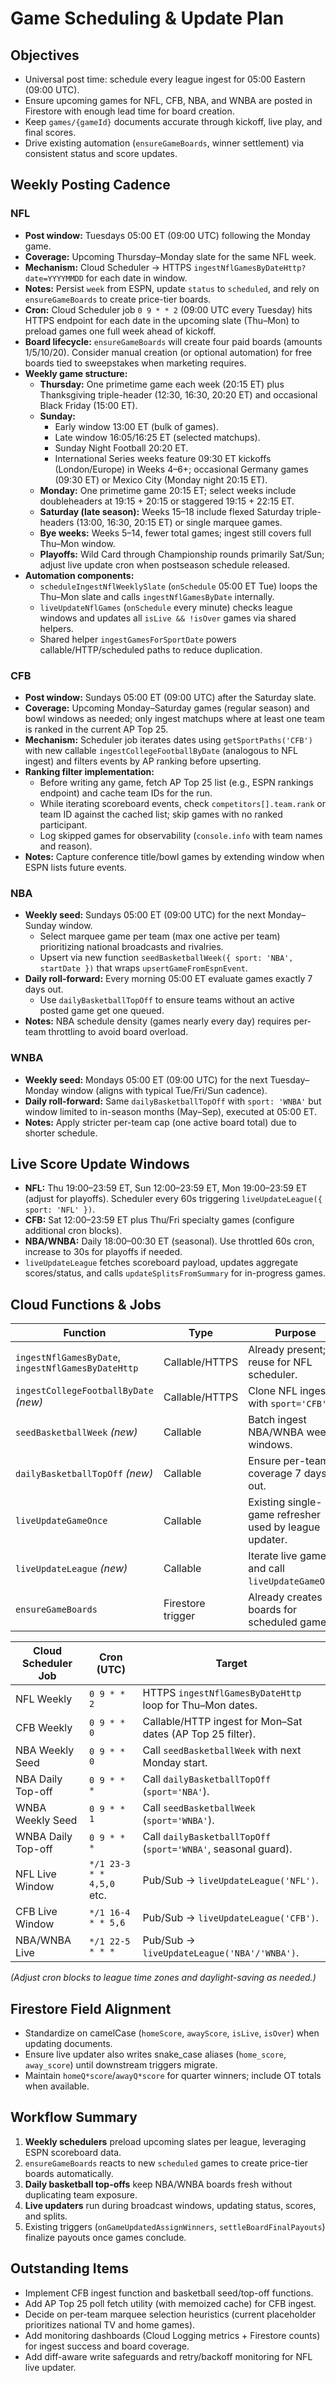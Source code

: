 # Game Scheduling & Update Plan

## Objectives
- Universal post time: schedule every league ingest for 05:00 Eastern (09:00 UTC).
- Ensure upcoming games for NFL, CFB, NBA, and WNBA are posted in Firestore with enough lead time for board creation.
- Keep `games/{gameId}` documents accurate through kickoff, live play, and final scores.
- Drive existing automation (`ensureGameBoards`, winner settlement) via consistent status and score updates.

## Weekly Posting Cadence

### NFL
- **Post window:** Tuesdays 05:00 ET (09:00 UTC) following the Monday game.
- **Coverage:** Upcoming Thursday–Monday slate for the same NFL week.
- **Mechanism:** Cloud Scheduler → HTTPS `ingestNflGamesByDateHttp?date=YYYYMMDD` for each date in window.
- **Notes:** Persist `week` from ESPN, update `status` to `scheduled`, and rely on `ensureGameBoards` to create price-tier boards.
- **Cron:** Cloud Scheduler job `0 9 * * 2` (09:00 UTC every Tuesday) hits HTTPS endpoint for each date in the upcoming slate (Thu–Mon) to preload games one full week ahead of kickoff.
- **Board lifecycle:** `ensureGameBoards` will create four paid boards (amounts 1/5/10/20). Consider manual creation (or optional automation) for free boards tied to sweepstakes when marketing requires.
- **Weekly game structure:**
  - **Thursday:** One primetime game each week (20:15 ET) plus Thanksgiving triple-header (12:30, 16:30, 20:20 ET) and occasional Black Friday (15:00 ET).
  - **Sunday:**
    - Early window 13:00 ET (bulk of games).
    - Late window 16:05/16:25 ET (selected matchups).
    - Sunday Night Football 20:20 ET.
    - International Series weeks feature 09:30 ET kickoffs (London/Europe) in Weeks 4–6+; occasional Germany games (09:30 ET) or Mexico City (Monday night 20:15 ET).
  - **Monday:** One primetime game 20:15 ET; select weeks include doubleheaders at 19:15 + 20:15 or staggered 19:15 + 22:15 ET.
  - **Saturday (late season):** Weeks 15–18 include flexed Saturday triple-headers (13:00, 16:30, 20:15 ET) or single marquee games.
  - **Bye weeks:** Weeks 5–14, fewer total games; ingest still covers full Thu–Mon window.
  - **Playoffs:** Wild Card through Championship rounds primarily Sat/Sun; adjust live update cron when postseason schedule released.
- **Automation components:**
  - `scheduleIngestNflWeeklySlate` (`onSchedule` 05:00 ET Tue) loops the Thu–Mon slate and calls `ingestNflGamesByDate` internally.
  - `liveUpdateNflGames` (`onSchedule` every minute) checks league windows and updates all `isLive && !isOver` games via shared helpers.
  - Shared helper `ingestGamesForSportDate` powers callable/HTTP/scheduled paths to reduce duplication.

### CFB
- **Post window:** Sundays 05:00 ET (09:00 UTC) after the Saturday slate.
- **Coverage:** Upcoming Monday–Saturday games (regular season) and bowl windows as needed; only ingest matchups where at least one team is ranked in the current AP Top 25.
- **Mechanism:** Scheduler job iterates dates using `getSportPaths('CFB')` with new callable `ingestCollegeFootballByDate` (analogous to NFL ingest) and filters events by AP ranking before upserting.
- **Ranking filter implementation:**
  - Before writing any game, fetch AP Top 25 list (e.g., ESPN rankings endpoint) and cache team IDs for the run.
  - While iterating scoreboard events, check `competitors[].team.rank` or team ID against the cached list; skip games with no ranked participant.
  - Log skipped games for observability (`console.info` with team names and reason).
- **Notes:** Capture conference title/bowl games by extending window when ESPN lists future events.

### NBA
- **Weekly seed:** Sundays 05:00 ET (09:00 UTC) for the next Monday–Sunday window.
  - Select marquee game per team (max one active per team) prioritizing national broadcasts and rivalries.
  - Upsert via new function `seedBasketballWeek({ sport: 'NBA', startDate })` that wraps `upsertGameFromEspnEvent`.
- **Daily roll-forward:** Every morning 05:00 ET evaluate games exactly 7 days out.
  - Use `dailyBasketballTopOff` to ensure teams without an active posted game get one queued.
- **Notes:** NBA schedule density (games nearly every day) requires per-team throttling to avoid board overload.

### WNBA
- **Weekly seed:** Mondays 05:00 ET (09:00 UTC) for the next Tuesday–Monday window (aligns with typical Tue/Fri/Sun cadence).
- **Daily roll-forward:** Same `dailyBasketballTopOff` with `sport: 'WNBA'` but window limited to in-season months (May–Sep), executed at 05:00 ET.
- **Notes:** Apply stricter per-team cap (one active board total) due to shorter schedule.

## Live Score Update Windows
- **NFL:** Thu 19:00–23:59 ET, Sun 12:00–23:59 ET, Mon 19:00–23:59 ET (adjust for playoffs). Scheduler every 60s triggering `liveUpdateLeague({ sport: 'NFL' })`.
- **CFB:** Sat 12:00–23:59 ET plus Thu/Fri specialty games (configure additional cron blocks).
- **NBA/WNBA:** Daily 18:00–00:30 ET (seasonal). Use throttled 60s cron, increase to 30s for playoffs if needed.
- `liveUpdateLeague` fetches scoreboard payload, updates aggregate scores/status, and calls `updateSplitsFromSummary` for in-progress games.

## Cloud Functions & Jobs

| Function | Type | Purpose |
| --- | --- | --- |
| `ingestNflGamesByDate`, `ingestNflGamesByDateHttp` | Callable/HTTPS | Already present; reuse for NFL scheduler. |
| `ingestCollegeFootballByDate` *(new)* | Callable/HTTPS | Clone NFL ingest with `sport='CFB'`. |
| `seedBasketballWeek` *(new)* | Callable | Batch ingest NBA/WNBA weekly windows. |
| `dailyBasketballTopOff` *(new)* | Callable | Ensure per-team coverage 7 days out. |
| `liveUpdateGameOnce` | Callable | Existing single-game refresher used by league updater. |
| `liveUpdateLeague` *(new)* | Callable | Iterate live games and call `liveUpdateGameOnce`. |
| `ensureGameBoards` | Firestore trigger | Already creates boards for scheduled games. |

| Cloud Scheduler Job | Cron (UTC) | Target |
| --- | --- | --- |
| NFL Weekly | `0 9 * * 2` | HTTPS `ingestNflGamesByDateHttp` loop for Thu–Mon dates. |
| CFB Weekly | `0 9 * * 0` | Callable/HTTP ingest for Mon–Sat dates (AP Top 25 filter). |
| NBA Weekly Seed | `0 9 * * 0` | Call `seedBasketballWeek` with next Monday start. |
| NBA Daily Top-off | `0 9 * * *` | Call `dailyBasketballTopOff` (`sport='NBA'`). |
| WNBA Weekly Seed | `0 9 * * 1` | Call `seedBasketballWeek` (`sport='WNBA'`). |
| WNBA Daily Top-off | `0 9 * * *` | Call `dailyBasketballTopOff` (`sport='WNBA'`, seasonal guard). |
| NFL Live Window | `*/1 23-3 * * 4,5,0` etc. | Pub/Sub → `liveUpdateLeague('NFL')`. |
| CFB Live Window | `*/1 16-4 * * 5,6` | Pub/Sub → `liveUpdateLeague('CFB')`. |
| NBA/WNBA Live | `*/1 22-5 * * *` | Pub/Sub → `liveUpdateLeague('NBA'/'WNBA')`. |

*(Adjust cron blocks to league time zones and daylight-saving as needed.)*

## Firestore Field Alignment
- Standardize on camelCase (`homeScore`, `awayScore`, `isLive`, `isOver`) when updating documents.
- Ensure live updater also writes snake_case aliases (`home_score`, `away_score`) until downstream triggers migrate.
- Maintain `homeQ*score`/`awayQ*score` for quarter winners; include OT totals when available.

## Workflow Summary
1. **Weekly schedulers** preload upcoming slates per league, leveraging ESPN scoreboard data.
2. `ensureGameBoards` reacts to new `scheduled` games to create price-tier boards automatically.
3. **Daily basketball top-offs** keep NBA/WNBA boards fresh without duplicating team exposure.
4. **Live updaters** run during broadcast windows, updating status, scores, and splits.
5. Existing triggers (`onGameUpdatedAssignWinners`, `settleBoardFinalPayouts`) finalize payouts once games conclude.

## Outstanding Items
- Implement CFB ingest function and basketball seed/top-off functions.
- Add AP Top 25 poll fetch utility (with memoized cache) for CFB ingest.
- Decide on per-team marquee selection heuristics (current placeholder prioritizes national TV and home games).
- Add monitoring dashboards (Cloud Logging metrics + Firestore counts) for ingest success and board coverage.
- Add diff-aware write safeguards and retry/backoff monitoring for NFL live updater.

